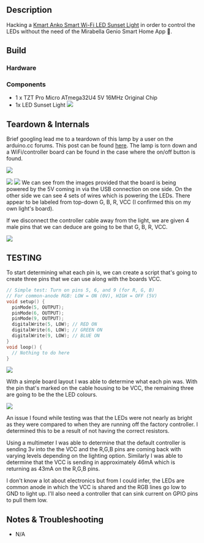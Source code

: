 ## Description
Hacking a [Kmart Anko Smart Wi-Fi LED Sunset Light](https://www.kmart.com.au/product/smart-wi-fi-led-sunset-light-43128976/) in order to control the LEDs without the need of the Mirabella Genio Smart Home App 🤮.


## Build
### Hardware
### Components
- 1 x TZT Pro Micro ATmega32U4 5V 16MHz Original Chip
-  1x LED Sunset Light
![](SunsetLightHack/img/sunsetlight_1.jpg)
## Teardown & Internals
Brief googling lead me to a teardown of this lamp by a user on the arduino.cc forums. This post can be found [here](https://forum.arduino.cc/t/hacking-a-sunset-lamp/1303684/18). The lamp is torn down and a WiFi/controller board can be found in the case where the on/off button is found.

![](SunsetLightHack/img/sunsetlight_2.jpg)

![](SunsetLightHack/img/sunsetlight_3.jpg)
![](SunsetLightHack/img/sunsetlight_4.jpg)
We can see from the images provided that the board is being powered by the 5V coming in via the USB connection on one side. On the other side we can see 4 sets of wires which is powering the LEDs. There appear to be labeled from top-down G, B, R, VCC (I confirmed this on my own light's board).

If we disconnect the controller cable away from the light, we are given 4 male pins that we can deduce are going to be that G, B, R, VCC.

![](SunsetLightHack/img/sunsetlight_5.jpg)

## TESTING
To start determining what each pin is, we can create a script that's going to create three pins that we can use along with the boards VCC.
```C++
// Simple test: Turn on pins 5, 6, and 9 (for R, G, B)
// For common-anode RGB: LOW = ON (0V), HIGH = OFF (5V)
void setup() {
  pinMode(5, OUTPUT);
  pinMode(6, OUTPUT);
  pinMode(9, OUTPUT);
  digitalWrite(5, LOW); // RED ON
  digitalWrite(6, LOW); // GREEN ON
  digitalWrite(9, LOW); // BLUE ON
}
void loop() {
  // Nothing to do here
}
```

![](SunsetLightHack/img/sunsetlight_6.jpg)

With a simple board layout I was able to determine what each pin was. With the pin that's marked on the cable housing to be VCC, the remaining three are going to be the the LED colours.

![](SunsetLightHack/img/sunsetlight_7.jpg)

An issue I found while testing was that the LEDs were not nearly as bright as they were compared to when they are running off the factory controller. I determined this to be a result of not having the correct resistors.

Using a multimeter I was able to determine that the default controller is sending 3v into the the VCC and the R,G,B pins are coming back with varying levels depending on the lighting option. Similarly I was able to determine that the VCC is sending in approximately 46mA which is returning as 43mA on the R,G,B pins.

I don't know a lot about electronics but from I could infer, the LEDs are common anode in which the VCC is shared and the RGB lines go low to GND to light up. I'll also need a controller that can sink current on GPIO pins to pull them low.

## Notes & Troubleshooting
- N/A